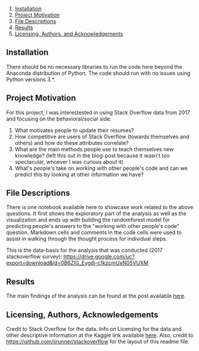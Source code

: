 1. [Installation](#installation)
2. [Project Motivation](#motivation)
3. [File Descriptions](#files)
4. [Results](#results)
5. [Licensing, Authors, and Acknowledgements](#licensing)

## Installation <a name="installation"></a>

There should be no necessary libraries to run the code here beyond the Anaconda distribution of Python.  The code should run with no issues using Python versions 3.*.

## Project Motivation<a name="motivation"></a>

For this project, I was interestested in using Stack Overflow data from 2017 and focusing on the behavioral/social side:

1. What motivates people to update their resumes?
2. How competitive are users of Stack Overflow (towards themselves and others) and how do these attributes correlate?
3. What are the main methods people use to teach themselves new knowledge? (left this out in the blog-post because it wasn't too spectacular, whoever I was curious about it)
4. What's people's take on working with other people's code and can we predict this by looking at other information we have?



## File Descriptions <a name="files"></a>

There is one notebook available here to showcase work related to the above questions.  It first shows the exploratory part of the analysis as well as the visualization and ends up with building the randomforest model for predicting people's answers to the "working with other people's code" question.  Markdown cells and comments in the code cells were used to assist in walking through the thought process for individual steps.  

This is the data-basis for the analysis that was conducted (2017 stackoverflow survey): https://drive.google.com/uc?export=download&id=0B6ZlG_Eygdj-c1kzcmUxN05VUXM


## Results<a name="results"></a>

The main findings of the analysis can be found at the post available [here](https://medium.com/@boerdolf/how-to-find-your-perfect-match-in-all-the-stackoverflow-users-f567fd978213).

## Licensing, Authors, Acknowledgements<a name="licensing"></a>

Credit to Stack Overflow for the data.  Info on Licensing for the data and other descriptive information at the Kaggle link available [here](https://www.kaggle.com/stackoverflow/so-survey-2017/data). Also, credit to https://github.com/jjrunner/stackoverflow for the layout of this readme file.
